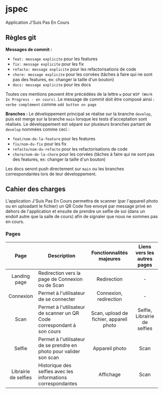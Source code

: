 # jspec

Application J'Suis Pas En Cours

## Règles git

**Messages de commit :**

- `feat: message explicite` pour les features
- `fix: message explicite` pour les fix
- `refacto: message explicite` pour les refactorisations de code
- `chore: message explicite` pour les corvées (tâches à faire qui ne sont pas des features, ex: changer la taille d'un bouton)
- `docs: message explicite` pour les docs

Toutes ces mentions peuvent être précédées de la lettre `w` pour `WIP (Work In Progress - en cours)`. Le message de commit doit être composé ainsi : `verbe complément` comme `add button on page`

**Branches :**
Le développement principal se réalise sur la branche `develop`, puis est merge sur la branche `main` lorsque les tests d'acceptation sont réalisés. Le développement est séparé sur plusieurs branches partant de `develop` nommées comme ceci :

- `feat/nom-de-la-feature` pour les features
- `fix/nom-du-fix` pour les fix
- `refacto/nom-du-refacto` pour les refactorisations de code
- `chore/nom-de-la-chore` pour les corvées (tâches à faire qui ne sont pas des features, ex: changer la taille d'un bouton)

Les docs seront push directement sur `main` ou les branches correspondantes lors de leur développement.

## Cahier des charges

L'application J'Suis Pas En Cours permettra de scanner (par l'appareil photo ou en uploadant le fichier) un QR Code fixe envoyé par message privé en dehors de l'application et ensuite de prendre un selfie de soi (dans un endoit autre que la salle de cours) afin de signaler que nous ne sommes pas en cours.

### Pages

|         Page         | Description                                                            |        Fonctionnalités majeures         | Liens vers les autres pages  |
| :------------------: | ---------------------------------------------------------------------- | :-------------------------------------: | :--------------------------: |
|     Landing page     | Redirection vers la page de Connexion ou de Scan                       |               Redirection               |              -               |
|      Connexion       | Permet à l'utilisateur de se connecter                                 |         Connexion, redirection          |              -               |
|         Scan         | Permet à l'utilisateur de scanner un QR Code correspondant à son cours | Scan, upload de fichier, appareil photo | Selfie, Librairie de selfies |
|        Selfie        | Permet à l'utilisateur de se prendre en photo pour valider son scan    |             Appareil photo              |             Scan             |
| Librairie de selfies | Historique des selfies avec les informations correspondantes           |                Affichage                |             Scan             |
